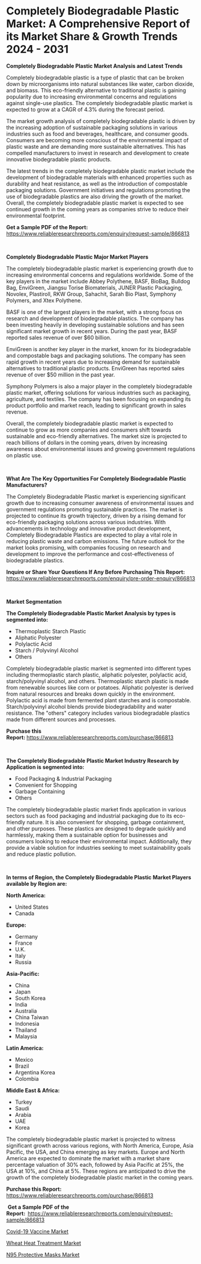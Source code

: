 <p><h1>Completely Biodegradable Plastic Market: A Comprehensive Report of its Market Share & Growth Trends 2024 - 2031</h1></p><p><strong>Completely Biodegradable Plastic Market Analysis and Latest Trends</strong></p>
<p><p>Completely biodegradable plastic is a type of plastic that can be broken down by microorganisms into natural substances like water, carbon dioxide, and biomass. This eco-friendly alternative to traditional plastic is gaining popularity due to increasing environmental concerns and regulations against single-use plastics. The completely biodegradable plastic market is expected to grow at a CAGR of 4.3% during the forecast period.</p><p>The market growth analysis of completely biodegradable plastic is driven by the increasing adoption of sustainable packaging solutions in various industries such as food and beverages, healthcare, and consumer goods. Consumers are becoming more conscious of the environmental impact of plastic waste and are demanding more sustainable alternatives. This has compelled manufacturers to invest in research and development to create innovative biodegradable plastic products.</p><p>The latest trends in the completely biodegradable plastic market include the development of biodegradable materials with enhanced properties such as durability and heat resistance, as well as the introduction of compostable packaging solutions. Government initiatives and regulations promoting the use of biodegradable plastics are also driving the growth of the market. Overall, the completely biodegradable plastic market is expected to see continued growth in the coming years as companies strive to reduce their environmental footprint.</p></p>
<p><strong>Get a Sample PDF of the Report:&nbsp;</strong> <a href="https://www.reliableresearchreports.com/enquiry/request-sample/866813">https://www.reliableresearchreports.com/enquiry/request-sample/866813</a></p>
<p>&nbsp;</p>
<p><strong>Completely Biodegradable Plastic Major Market Players</strong></p>
<p><p>The completely biodegradable plastic market is experiencing growth due to increasing environmental concerns and regulations worldwide. Some of the key players in the market include Abbey Polythene, BASF, BioBag, Bulldog Bag, EnviGreen, Jiangsu Torise Biomaterials, JUNER Plastic Packaging, Novolex, Plastiroll, RKW Group, Sahachit, Sarah Bio Plast, Symphony Polymers, and Xtex Polythene.</p><p>BASF is one of the largest players in the market, with a strong focus on research and development of biodegradable plastics. The company has been investing heavily in developing sustainable solutions and has seen significant market growth in recent years. During the past year, BASF reported sales revenue of over $60 billion.</p><p>EnviGreen is another key player in the market, known for its biodegradable and compostable bags and packaging solutions. The company has seen rapid growth in recent years due to increasing demand for sustainable alternatives to traditional plastic products. EnviGreen has reported sales revenue of over $50 million in the past year.</p><p>Symphony Polymers is also a major player in the completely biodegradable plastic market, offering solutions for various industries such as packaging, agriculture, and textiles. The company has been focusing on expanding its product portfolio and market reach, leading to significant growth in sales revenue.</p><p>Overall, the completely biodegradable plastic market is expected to continue to grow as more companies and consumers shift towards sustainable and eco-friendly alternatives. The market size is projected to reach billions of dollars in the coming years, driven by increasing awareness about environmental issues and growing government regulations on plastic use.</p></p>
<p>&nbsp;</p>
<p><strong>What Are The Key Opportunities For Completely Biodegradable Plastic Manufacturers?</strong></p>
<p><p>The Completely Biodegradable Plastic market is experiencing significant growth due to increasing consumer awareness of environmental issues and government regulations promoting sustainable practices. The market is projected to continue its growth trajectory, driven by a rising demand for eco-friendly packaging solutions across various industries. With advancements in technology and innovative product development, Completely Biodegradable Plastics are expected to play a vital role in reducing plastic waste and carbon emissions. The future outlook for the market looks promising, with companies focusing on research and development to improve the performance and cost-effectiveness of biodegradable plastics.</p></p>
<p><strong>Inquire or Share Your Questions If Any Before Purchasing This Report:</strong> <a href="https://www.reliableresearchreports.com/enquiry/pre-order-enquiry/866813">https://www.reliableresearchreports.com/enquiry/pre-order-enquiry/866813</a></p>
<p>&nbsp;</p>
<p><strong>Market Segmentation</strong></p>
<p><strong>The Completely Biodegradable Plastic Market Analysis by types is segmented into:</strong></p>
<p><ul><li>Thermoplastic Starch Plastic</li><li>Aliphatic Polyester</li><li>Polylactic Acid</li><li>Starch / Polyvinyl Alcohol</li><li>Others</li></ul></p>
<p><p>Completely biodegradable plastic market is segmented into different types including thermoplastic starch plastic, aliphatic polyester, polylactic acid, starch/polyvinyl alcohol, and others. Thermoplastic starch plastic is made from renewable sources like corn or potatoes. Aliphatic polyester is derived from natural resources and breaks down quickly in the environment. Polylactic acid is made from fermented plant starches and is compostable. Starch/polyvinyl alcohol blends provide biodegradability and water resistance. The "others" category includes various biodegradable plastics made from different sources and processes.</p></p>
<p><strong>Purchase this Report:&nbsp;</strong><a href="https://www.reliableresearchreports.com/purchase/866813">https://www.reliableresearchreports.com/purchase/866813</a></p>
<p>&nbsp;</p>
<p><strong>The Completely Biodegradable Plastic Market Industry Research by Application is segmented into:</strong></p>
<p><ul><li>Food Packaging & Industrial Packaging</li><li>Convenient for Shopping</li><li>Garbage Containing</li><li>Others</li></ul></p>
<p><p>The completely biodegradable plastic market finds application in various sectors such as food packaging and industrial packaging due to its eco-friendly nature. It is also convenient for shopping, garbage containment, and other purposes. These plastics are designed to degrade quickly and harmlessly, making them a sustainable option for businesses and consumers looking to reduce their environmental impact. Additionally, they provide a viable solution for industries seeking to meet sustainability goals and reduce plastic pollution.</p></p>
<p>&nbsp;</p>
<p><strong>In terms of Region, the Completely Biodegradable Plastic Market Players available by Region are:</strong></p>
<p>
    <p> <strong> North America: </strong>
        <ul>
            <li>United States</li>
            <li>Canada</li>
        </ul>
        </p> 
    <p> <strong> Europe: </strong>
        <ul>
            <li>Germany</li>
            <li>France</li>
            <li>U.K.</li>
            <li>Italy</li>
            <li>Russia</li>
        </ul>
        </p> 
    <p> <strong> Asia-Pacific: </strong>
        <ul>
            <li>China</li>
            <li>Japan</li>
            <li>South Korea</li>
            <li>India</li>
            <li>Australia</li>
            <li>China Taiwan</li>
            <li>Indonesia</li>
            <li>Thailand</li>
            <li>Malaysia</li>
        </ul>
        </p> 
    <p> <strong> Latin America: </strong>
        <ul>
            <li>Mexico</li>
            <li>Brazil</li>
            <li>Argentina Korea</li>
            <li>Colombia</li>
        </ul>
        </p> 
    <p> <strong> Middle East & Africa: </strong>
        <ul>
            <li>Turkey</li>
            <li>Saudi</li>
            <li>Arabia</li>
            <li>UAE</li>
            <li>Korea</li>
        </ul>
    </p>
    </p>
<p><p>The completely biodegradable plastic market is projected to witness significant growth across various regions, with North America, Europe, Asia Pacific, the USA, and China emerging as key markets. Europe and North America are expected to dominate the market with a market share percentage valuation of 30% each, followed by Asia Pacific at 25%, the USA at 10%, and China at 5%. These regions are anticipated to drive the growth of the completely biodegradable plastic market in the coming years.</p></p>
<p><strong>Purchase this Report: </strong><a href="https://www.reliableresearchreports.com/purchase/866813">https://www.reliableresearchreports.com/purchase/866813</a></p>
<p>&nbsp;<strong>Get a Sample PDF of the Report:&nbsp;&nbsp;</strong><a href="https://www.reliableresearchreports.com/enquiry/request-sample/866813">https://www.reliableresearchreports.com/enquiry/request-sample/866813</a></p>
<p><strong></strong></p>
<p><p><a href="https://view.publitas.com/reportprime-1/covid-19-vaccine-market-size-market-trends-and-growth-outlook-forecasted-for-period-from-2024-to-2031/">Covid-19 Vaccine Market</a></p><p><a href="https://view.publitas.com/reportprime-1/wheat-heat-treatment-market-size-2024-2031-global-industrial-analysis-key-geographical-regions-market-share-top-key-players-product-types-and-forecast-research-report/">Wheat Heat Treatment Market</a></p><p><a href="https://view.publitas.com/reportprime-1/n95-protective-masks-market-size-market-share-and-global-market-analysis-report-2024-2031/">N95 Protective Masks Market</a></p></p>